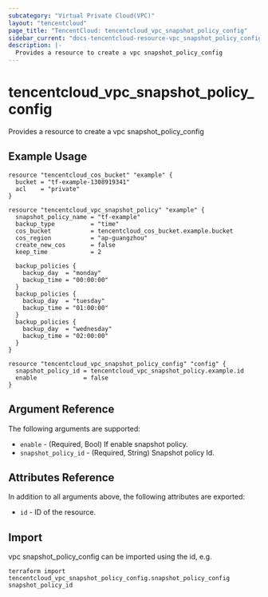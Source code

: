```yaml
---
subcategory: "Virtual Private Cloud(VPC)"
layout: "tencentcloud"
page_title: "TencentCloud: tencentcloud_vpc_snapshot_policy_config"
sidebar_current: "docs-tencentcloud-resource-vpc_snapshot_policy_config"
description: |-
  Provides a resource to create a vpc snapshot_policy_config
---
```


# tencentcloud_vpc_snapshot_policy_config

Provides a resource to create a vpc snapshot_policy_config

## Example Usage

```hcl
resource "tencentcloud_cos_bucket" "example" {
  bucket = "tf-example-1308919341"
  acl    = "private"
}

resource "tencentcloud_vpc_snapshot_policy" "example" {
  snapshot_policy_name = "tf-example"
  backup_type          = "time"
  cos_bucket           = tencentcloud_cos_bucket.example.bucket
  cos_region           = "ap-guangzhou"
  create_new_cos       = false
  keep_time            = 2

  backup_policies {
    backup_day  = "monday"
    backup_time = "00:00:00"
  }
  backup_policies {
    backup_day  = "tuesday"
    backup_time = "01:00:00"
  }
  backup_policies {
    backup_day  = "wednesday"
    backup_time = "02:00:00"
  }
}

resource "tencentcloud_vpc_snapshot_policy_config" "config" {
  snapshot_policy_id = tencentcloud_vpc_snapshot_policy.example.id
  enable             = false
}
```

## Argument Reference

The following arguments are supported:

* `enable` - (Required, Bool) If enable snapshot policy.
* `snapshot_policy_id` - (Required, String) Snapshot policy Id.

## Attributes Reference

In addition to all arguments above, the following attributes are exported:

* `id` - ID of the resource.




## Import

vpc snapshot_policy_config can be imported using the id, e.g.

```
terraform import tencentcloud_vpc_snapshot_policy_config.snapshot_policy_config snapshot_policy_id
```

